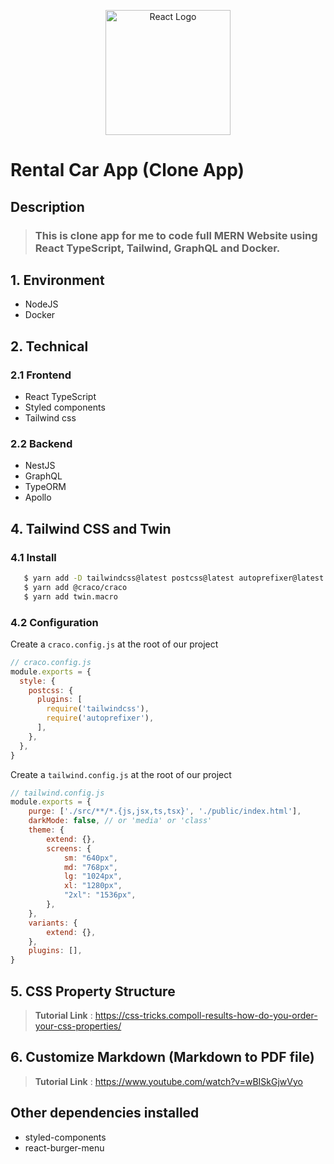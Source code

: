 <p align="center" >
    <a href="https://reactjs.org/" target="blank">
        <img src="https://nordiccoder.com/app/uploads/2019/07/14-react.png" height="200" alt="React Logo" />
    </a>
</p>

# Rental Car App (Clone App)

## Description
> ### This is clone app for me to code full MERN Website using React TypeScript, Tailwind, GraphQL and Docker.

## 1. Environment
- NodeJS
- Docker
## 2. Technical
### 2.1 Frontend
- React TypeScript
- Styled components
- Tailwind css
### 2.2 Backend
- NestJS
- GraphQL
- TypeORM
- Apollo
## 4. Tailwind CSS and Twin
### 4.1 Install
```bash
   $ yarn add -D tailwindcss@latest postcss@latest autoprefixer@latest
   $ yarn add @craco/craco
   $ yarn add twin.macro
```
### 4.2 Configuration
Create a `craco.config.js` at the root of our project
```js
// craco.config.js
module.exports = {
  style: {
    postcss: {
      plugins: [
        require('tailwindcss'),
        require('autoprefixer'),
      ],
    },
  },
}
```

Create a `tailwind.config.js` at the root of our project
```js
// tailwind.config.js
module.exports = {
    purge: ['./src/**/*.{js,jsx,ts,tsx}', './public/index.html'],
    darkMode: false, // or 'media' or 'class'
    theme: {
        extend: {},
        screens: {
            sm: "640px",
            md: "768px",
            lg: "1024px",
            xl: "1280px",
            "2xl": "1536px",
        },
    },
    variants: {
        extend: {},
    },
    plugins: [],
}
```

## 5. CSS Property Structure
> **Tutorial Link** : https://css-tricks.compoll-results-how-do-you-order-your-css-properties/

## 6. Customize Markdown (Markdown to PDF file)
> **Tutorial Link** : https://www.youtube.com/watch?v=wBISkGjwVyo

## Other dependencies installed
- styled-components
- react-burger-menu

